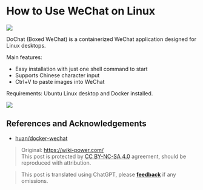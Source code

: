 # How to Use WeChat on Linux

![](https://img.wiki-power.com/d/wiki-media/img/20200311141406.png)

DoChat (Boxed WeChat) is a containerized WeChat application designed for Linux desktops.

Main features:

- Easy installation with just one shell command to start
- Supports Chinese character input
- Ctrl+V to paste images into WeChat

Requirements: Ubuntu Linux desktop and Docker installed.

![](https://img.wiki-power.com/d/wiki-media/img/20200311141459.png)

## References and Acknowledgements

- [huan/docker-wechat](https://github.com/huan/docker-wechat)

> Original: <https://wiki-power.com/>  
> This post is protected by [CC BY-NC-SA 4.0](https://creativecommons.org/licenses/by/4.0/deed.en) agreement, should be reproduced with attribution.

> This post is translated using ChatGPT, please [**feedback**](https://github.com/linyuxuanlin/Wiki_MkDocs/issues/new) if any omissions.
